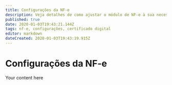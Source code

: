 ```yaml
---
title: Configurações da NF-e
description: Veja detalhes de como ajustar o módulo de NF-e à sua necessidade
published: true
date: 2020-01-03T19:43:21.144Z
tags: nf-e, configurações, certificado digital
editor: markdown
dateCreated: 2020-01-03T19:43:19.915Z
---
```


# Configurações da NF-e

Your content here
